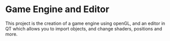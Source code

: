 # Game Engine and Editor
This project is the creation of a game engine using openGL, and an editor in QT which allows you to import objects, and change shaders, positions and more.
